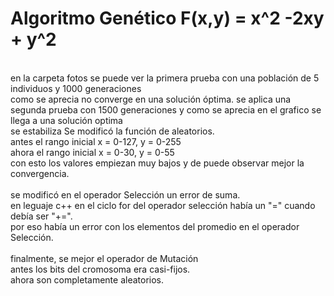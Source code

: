 # Algoritmo Genético F(x,y) = x^2 -2xy + y^2 <br/>
<br/>
en la carpeta fotos se puede ver la primera prueba con una población de 5 individuos y 1000 generaciones<br/>
como se aprecia no converge en una solución óptima.
se aplica una segunda prueba con 1500 generaciones y como se aprecia en el grafico se llega a una solución optima<br/>
se estabiliza 
Se modificó la función de aleatorios. <br/>
	antes el rango inicial x = 0-127, y = 0-255 <br/>
	ahora el rango inicial x = 0-30, y = 0-55 <br/>
	con esto los valores empiezan muy bajos y de puede observar mejor la convergencia. <br/>
<br/>
se modificó en el operador Selección un error de suma.  <br/>
	en leguaje c++ en el ciclo for del operador selección había un "=" cuando debía ser "+=". <br/>
	por eso había un error con los elementos del promedio en el operador Selección. <br/>
<br/>
finalmente, se mejor el operador de Mutación <br/>
	antes los bits del cromosoma era casi-fijos. <br/>
	ahora son completamente aleatorios. <br/>


